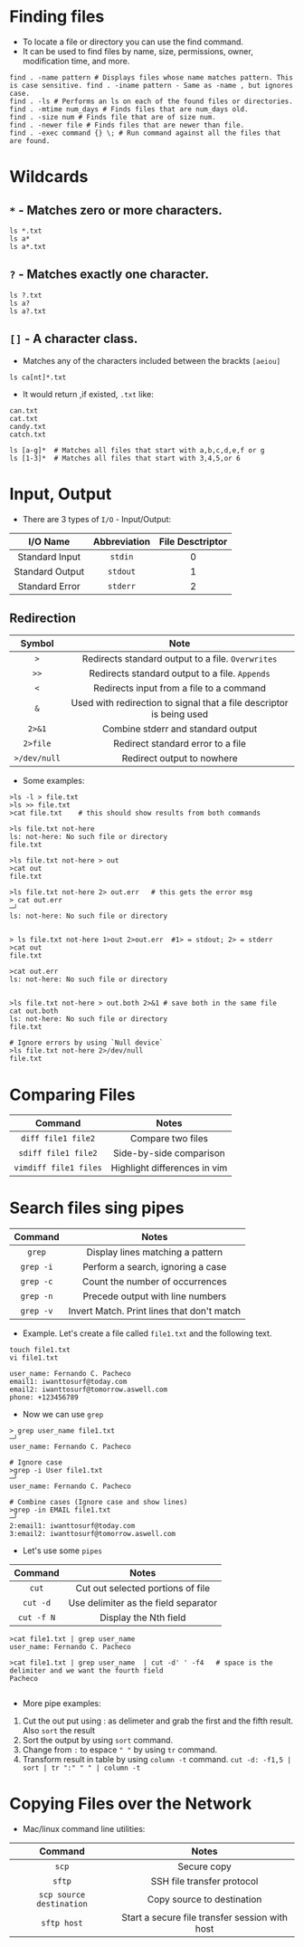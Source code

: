# Finding files 

+ To locate a file or directory you can use the find command.
+ It can be used to find files by name, size, permissions, owner, modification time, and more.

```shell
find . -name pattern # Displays files whose name matches pattern. This is case sensitive. find . -iname pattern - Same as -name , but ignores case.
find . -ls # Performs an ls on each of the found files or directories.
find . -mtime num_days # Finds files that are num_days old.
find . -size num # Finds file that are of size num.
find . -newer file # Finds files that are newer than file.
find . -exec command {} \; # Run command against all the files that are found.
```

# Wildcards

## `*` - Matches zero or more characters.
```shell
ls *.txt     
ls a*
ls a*.txt
```

## `?` - Matches exactly one character.

```shell
ls ?.txt
ls a?
ls a?.txt
```
## `[]` - A character class.

+ Matches any of the characters  included between the brackts `[aeiou]`
```shell
ls ca[nt]*.txt
```
+ It would return ,if existed, `.txt` like:

```shell
can.txt
cat.txt
candy.txt
catch.txt
```

```shell
ls [a-g]*  # Matches all files that start with a,b,c,d,e,f or g
ls [1-3]*  # Matches all files that start with 3,4,5,or 6
```

# Input, Output

+ There are 3 types of `I/O` - Input/Output:

|     I/O Name      |  Abbreviation  |  File Desctriptor  |
|:-----------------:|:--------------:|:------------------:|
|  Standard Input   |    `stdin`     |         0          |
|  Standard Output  |    `stdout`    |         1          |
|  Standard Error   |    `stderr`    |         2          |

## Redirection
|    Symbol    |                                 Note                                 |
|:------------:|:--------------------------------------------------------------------:|
|     `>`      |          Redirects standard output to a file. `Overwrites`           |
|     `>>`     |            Redirects standard output to a file. `Appends`            |
|     `<`      |               Redirects input from a file to a command               |
|     `&`      | Used with redirection to signal that a file descriptor is being used |
|    `2>&1`    |                  Combine stderr and standard output                  |
|   `2>file`   |                  Redirect standard error to a file                   |
| `>/dev/null` |                      Redirect output to nowhere                      |

+ Some examples:

```shell
>ls -l > file.txt
>ls >> file.txt 
>cat file.txt    # this should show results from both commands 
```

```shell
>ls file.txt not-here
ls: not-here: No such file or directory
file.txt

>ls file.txt not-here > out
>cat out
file.txt

>ls file.txt not-here 2> out.err   # this gets the error msg 
> cat out.err                                                                                                                                                                                                                           ─╯
ls: not-here: No such file or directory


> ls file.txt not-here 1>out 2>out.err  #1> = stdout; 2> = stderr 
>cat out
file.txt

>cat out.err
ls: not-here: No such file or directory


>ls file.txt not-here > out.both 2>&1 # save both in the same file
cat out.both
ls: not-here: No such file or directory
file.txt

# Ignore errors by using `Null device`
>ls file.txt not-here 2>/dev/null
file.txt
```

# Comparing Files

|        Command        |            Notes             |
|:---------------------:|:----------------------------:|
|  `diff file1 file2`   |      Compare two files       |
|  `sdiff file1 file2`  |   Side-by-side comparison    |
| `vimdiff file1 files` | Highlight differences in vim |

# Search files sing pipes

|  Command  |                    Notes                    |
|:---------:|:-------------------------------------------:|
|  `grep`   |      Display lines matching a pattern       |
| `grep -i` |      Perform a search, ignoring a case      |
| `grep -c` |       Count the number of occurrences       |
| `grep -n` |      Precede output with line numbers       |
| `grep -v` | Invert Match. Print lines that don't match  |


+ Example. Let's create a file called `file1.txt` and the following text.

```shell
touch file1.txt
vi file1.txt

user_name: Fernando C. Pacheco                                                 
email1: iwanttosurf@today.com                                             
email2: iwanttosurf@tomorrow.aswell.com                                            
phone: +123456789
```

+ Now we can use `grep`

```shell
> grep user_name file1.txt                                                                                                                                                                                                              ─╯
user_name: Fernando C. Pacheco    

# Ignore case
>grep -i User file1.txt                                                                                                                                                                                                                ─╯
user_name: Fernando C. Pacheco    

# Combine cases (Ignore case and show lines)
>grep -in EMAIL file1.txt                                                                                                                                                                                                              ─╯
2:email1: iwanttosurf@today.com                                             
3:email2: iwanttosurf@tomorrow.aswell.com     
```

+ Let's use some `pipes`



|  Command   |                Notes                 |
|:----------:|:------------------------------------:|
|   `cut`    |  Cut out selected portions of file   |
|  `cut -d`  | Use delimiter as the field separator |
| `cut -f N` |        Display the Nth field         |

```shell
>cat file1.txt | grep user_name   
user_name: Fernando C. Pacheco  

>cat file1.txt | grep user_name  | cut -d' ' -f4   # space is the delimiter and we want the fourth field
Pacheco
 
```

+ More pipe examples:
1. Cut the out put using : as delimeter and grab the first and the fifth result. Also `sort` the result 
2. Sort the output by using `sort` command.
3. Change from `:` to espace `" "` by using `tr` command.
4. Transform result in table by using `column -t` command.
`cut -d: -f1,5 | sort | tr ":" " " | column -t`       

# Copying Files over the Network

+ Mac/linux command line utilities:

|         Command          |                     Notes                      |
|:------------------------:|:----------------------------------------------:|
|          `scp`           |                  Secure copy                   |
|          `sftp`          |           SSH file transfer protocol           | 
| `scp source destination` |           Copy source to destination           |
|       `sftp host`        | Start a secure file transfer session with host |
